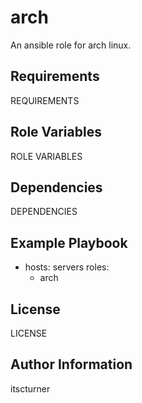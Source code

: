 arch
====

An ansible role for arch linux.

Requirements
------------

REQUIREMENTS

Role Variables
--------------

ROLE VARIABLES

Dependencies
------------

DEPENDENCIES

Example Playbook
----------------

  - hosts: servers
    roles:
      - arch

License
-------

LICENSE

Author Information
------------------

itscturner
